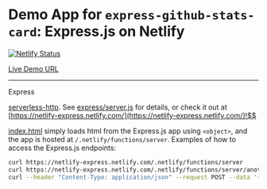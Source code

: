 # Demo App for `express-github-stats-card`: Express.js on Netlify

[![Netlify Status](https://api.netlify.com/api/v1/badges/1b49342c-852c-44b3-9261-1d0f5affecd0/deploy-status)](https://app.netlify.com/sites/express-github-stats-card-demo/deploys)

[Live Demo URL](https://express-github-stats-card-demo.netlify.app/)

---

Express

[serverless-http](https://github.com/dougmoscrop/serverless-http). See
[express/server.js](express/server.js) for details, or check it out at
[https://netlify-express.netlify.com/](https://netlify-express.netlify.com/)!$$

[index.html](index.html) simply loads html from the Express.js app using
`<object>`, and the app is hosted at `/.netlify/functions/server`. Examples of
how to access the Express.js endpoints:

```sh
curl https://netlify-express.netlify.com/.netlify/functions/server
curl https://netlify-express.netlify.com/.netlify/functions/server/another
curl --header "Content-Type: application/json" --request POST --data '{"json":"POST"}' https://netlify-express.netlify.com/.netlify/functions/server
```
